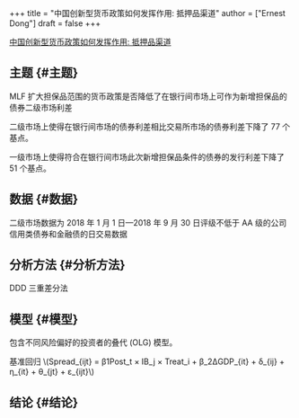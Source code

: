 +++
title = "中国创新型货币政策如何发挥作用: 抵押品渠道"
author = ["Ernest Dong"]
draft = false
+++

[中国创新型货币政策如何发挥作用: 抵押品渠道](/ox-hugo/中国创新型货币政策如何发挥作用_抵押品渠道_王永钦.pdf)


## 主题 {#主题}

MLF 扩大担保品范围的货币政策是否降低了在银行间市场上可作为新增担保品的债券二级市场利差

二级市场上使得在银行间市场的债券利差相比交易所市场的债券利差下降了 77 个基点。

一级市场上使得符合在银行间市场此次新增担保品条件的债券的发行利差下降了 51 个基点。


## 数据 {#数据}

二级市场数据为 2018 年 1 月 1 日—2018 年 9 月 30 日评级不低于 AA 级的公司信用类债券和金融债的日交易数据


## 分析方法 {#分析方法}

DDD 三重差分法


## 模型 {#模型}

包含不同风险偏好的投资者的叠代 (OLG) 模型。

基准回归
\\(Spread\_{ijt} = β1Post\_t × IB\_j × Treat\_i + β\_2ΔGDP\_{it} + δ\_{ij} + η\_{it} + θ\_{jt} + ε\_{ijt}\\)


## 结论 {#结论}